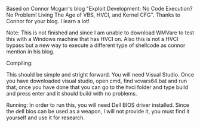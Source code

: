 Based on Connor Mcgarr's blog "Exploit Development: No Code Execution? No Problem! Living The Age of VBS, HVCI, and Kernel CFG". Thanks to Connor for your blog. I learn a lot!


Note: This is not finished and since I am unable to download WMVare to test this with a Windows machine that has HVCI on. Also this is not a HVCI bypass but a new way to execute a different
type of shellcode as connor mention in his blog.


Compiling:

This should be simple and stright forward. You will need Visual Studio. Once you have downloaded visual studio, open cmd, find vcvars64.bat and run that, once you have done that you can go
to the hvci folder and type build and press enter and it should build with no problems.


Running:
In order to run this, you will need Dell BIOS driver installed. Since the dell bios can be used as a weapon, I will not provide it, you must find it yourself and use it for research.
